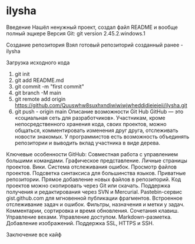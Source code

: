 # ilysha
Введение
Нашёл ненужный проект, создал файл README и вообще полный эщкере Версия Git: git version 2.45.2.windows.1

Создание репозитория
Взял готовый репозиторий созданный ранее - ilysha

Загрузка исходного кода
1. git init
2. git add README.md
3. git commit -m "first commit"
4. git branch -M main
5. git remote add origin https://github.com/Quuswhw8suxhxndiwiwiwjwheddidieieieii/ilysha.git
6. git push - origin main
Описание возможности Git Hub
GitHub — это «социальная сеть для разработчиков». Участникам, кроме непосредственного хранения кода, своих проектов, можно общаться, комментировать изменения друг друга, отслеживать новости знакомых. У программистов есть возможность объединять репозитории и выводить вклад участника в виде дерева.

Ключевые особенности GitHub: Совместная работа с управлением большими командами. Графическое представление. Личные страницы проектов. Вики. Система отслеживания ошибок. Просмотр файлов проектов. Подсветка синтаксиса для большинства языков. Приватные репозитории. Прямое добавление новых файлов в репозиторий. Код проектов можно скопировать через Git или скачать. Поддержка получения и редактирования через SVN и Mercurial. Pastebin-сервис gist.github.com для мгновенной публикации фрагментов. Встроенное отслеживание задач и ошибок. Фильтры, назначения и метки у задач. Комментарии, сортировка и время обновления. Сочетания клавиш. Управление вехами. Управление доступом. Markdown-разметка. Добавление изображений. Поддержка SSL, HTTPS и SSH.

Заключение
все кайф
